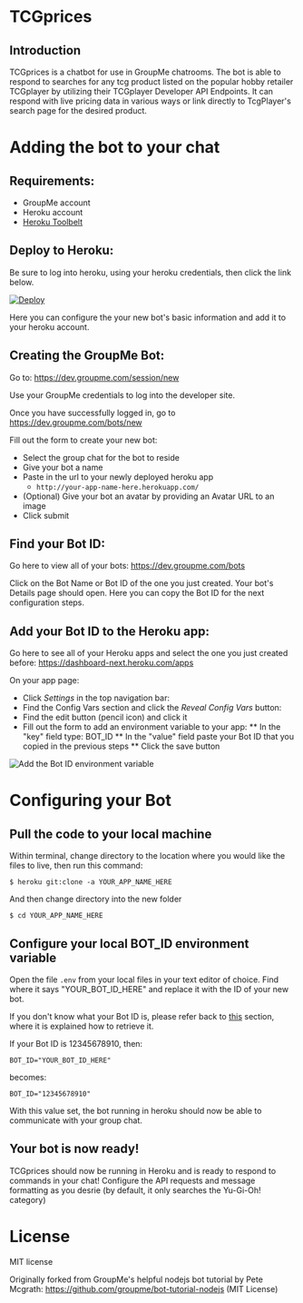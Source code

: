 # TCGprices

## Introduction

TCGprices is a chatbot for use in GroupMe chatrooms. The bot is able to respond to searches for any tcg product listed on the popular hobby retailer TCGplayer by utilizing their TCGplayer Developer API Endpoints. It can respond with live pricing data in various ways or link directly to TcgPlayer's search page for the desired product.



# Adding the bot to your chat<a name="deploy"></a>

## Requirements:

  * GroupMe account
  * Heroku account
  * [Heroku Toolbelt](https://toolbelt.heroku.com/)


## Deploy to Heroku:

Be sure to log into heroku, using your heroku credentials, then click the link below.

[![Deploy](https://www.herokucdn.com/deploy/button.png)](https://heroku.com/deploy)

Here you can configure the your new bot's basic information and add it to your heroku account.


## Creating the GroupMe Bot:

Go to:
https://dev.groupme.com/session/new

Use your GroupMe credentials to log into the developer site.

Once you have successfully logged in, go to https://dev.groupme.com/bots/new

Fill out the form to create your new bot:

  * Select the group chat for the bot to reside
  * Give your bot a name
  * Paste in the url to your newly deployed heroku app
    * `http://your-app-name-here.herokuapp.com/`
  * (Optional) Give your bot an avatar by providing an Avatar URL to an image
  * Click submit

## Find your Bot ID:<a name="get-bot-id"></a>

Go here to view all of your bots:
https://dev.groupme.com/bots

Click on the Bot Name or Bot ID of the one you just created.
Your bot's Details page should open.
Here you can copy the Bot ID for the next configuration steps.

## Add your Bot ID to the Heroku app:

Go here to see all of your Heroku apps and select the one you just created before:
https://dashboard-next.heroku.com/apps

On your app page:
  * Click *Settings* in the top navigation bar:
  * Find the Config Vars section and click the *Reveal Config Vars* button:
  * Find the edit button (pencil icon) and click it
  * Fill out the form to add an environment variable to your app:
     ** In the "key" field type: BOT_ID
     ** In the "value" field paste your Bot ID that you copied in the previous steps
     ** Click the save button

![Add the Bot ID environment variable](http://i.groupme.com/784x148.png.5790498a7acd46b289aca2be43e9c84e)

# Configuring your Bot<a name="custom"></a>

## Pull the code to your local machine

Within terminal, change directory to the location where you would like the files to live, then run this command:

    $ heroku git:clone -a YOUR_APP_NAME_HERE

And then change directory into the new folder

    $ cd YOUR_APP_NAME_HERE

## Configure your local BOT_ID environment variable

Open the file `.env` from your local files in your text editor of choice.
Find where it says "YOUR_BOT_ID_HERE" and replace it with the ID of your new bot.

If you don't know what your Bot ID is, please refer back to [this](#get-bot-id) section,
where it is explained how to retrieve it.

If your Bot ID is 12345678910, then:

    BOT_ID="YOUR_BOT_ID_HERE"

becomes:

    BOT_ID="12345678910"
    
With this value set, the bot running in heroku should now be able to communicate with your group chat.

##  Your bot is now ready!

TCGprices should now be running in Heroku and is ready to respond to commands in your chat!
Configure the API requests and message formatting as you desrie (by default, it only searches the Yu-Gi-Oh! category)

# License
MIT license

Originally forked from GroupMe's helpful nodejs bot tutorial by Pete Mcgrath: 
https://github.com/groupme/bot-tutorial-nodejs (MIT License)

